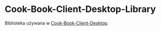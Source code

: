 # Cook-Book-Client-Desktop-Library
Biblioteka używana w [Cook-Book-Client-Desktop](https://github.com/owik100/Cook-Book-Client-Desktop).
